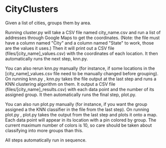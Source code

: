 # CityClusters
Given a list of cities, groups them by area. 

Running cluster.py <GOOGLE DISTANCE MATRIX API KEY> <CITY NAME> <NUM GROUPS> will take a CSV file named city_name.csv and run a list of addresses through Google Maps to get the coordinates. 
(Note: the file must have a column named "City" and a column named "State" to work, those are the values it uses.)
Then it will print out a CSV file (files/[city_name]_values.csv) with the coordinates of each location.
It then automatically runs the next step, knn.py.

You can also rerun knn.py manually (for instance, if some locations in the [city_name]_values.csv file need to be manually changed before grouping).
On running knn.py <GOOGLE API KEY> <CITY NAME> <NUM GROUPS>, knn.py takes the file output at the last step and runs a KNN clustering algorithm on them.
It output a CSV file (files/[city_name]_results.csv) with each data point and the number of its assigned group. 
It then automatically runs the final step, plot.py.

You can also run plot.py manually (for instance, if you want the group assigned a  the KNN classifier in the file from the last step). 
On running plot.py <GOOGLE API KEY> <CITY NAME> <NUM GROUPS>, plot.py takes the output from the last step and plots it onto a map.
Each data point will appear in its location with a pin colored by group. 
The current maximum number of colors is 10, so care should be taken about classifying into more groups than this.

All steps automatically run in sequence. 
